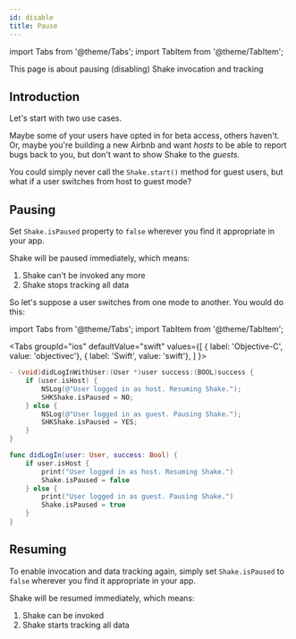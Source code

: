 ```yaml
---
id: disable
title: Pause
---
```

import Tabs from '@theme/Tabs';
import TabItem from '@theme/TabItem';

This page is about pausing (disabling) Shake invocation and tracking

## Introduction
Let's start with two use cases.

Maybe some of your users have opted in for beta access, others haven't.
Or, maybe you're building a new Airbnb and want *hosts* to be able to report bugs back to you, but don't want to show Shake to the *guests*.

You could simply never call the  `Shake.start()` method for guest users, but what if a user switches from host to guest mode?

## Pausing
Set `Shake.isPaused` property to `false` wherever you find it appropriate in your app.

Shake will be paused immediately, which means:
1. Shake can't be invoked any more
1. Shake stops tracking all data

So let's suppose a user switches from one mode to another. You would do this:

import Tabs from '@theme/Tabs';
import TabItem from '@theme/TabItem';

<Tabs
  groupId="ios"
  defaultValue="swift"
  values={[
    { label: 'Objective-C', value: 'objectivec'},
    { label: 'Swift', value: 'swift'},
  ]
}>

<TabItem value="objectivec">

```objectivec
- (void)didLogInWithUser:(User *)user success:(BOOL)success {
    if (user.isHost) {
        NSLog(@"User logged in as host. Resuming Shake.");
        SHKShake.isPaused = NO;
    } else {
        NSLog(@"User logged in as guest. Pausing Shake.");
        SHKShake.isPaused = YES;
    }
}
```

</TabItem>

<TabItem value="swift">

```swift
func didLogIn(user: User, success: Bool) {
    if user.isHost {
        print("User logged in as host. Resuming Shake.")
        Shake.isPaused = false
    } else {
        print("User logged in as guest. Pausing Shake.")
        Shake.isPaused = true
    }
}
```

</TabItem>
</Tabs>


## Resuming
To enable invocation and data tracking again, simply set  `Shake.isPaused` to  `false` wherever you find it appropriate in your app.

Shake will be resumed immediately, which means:
1. Shake can be invoked
2. Shake starts tracking all data

